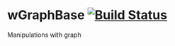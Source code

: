 
# wGraphBase [![Build Status](https://travis-ci.org/Wandalen/wGraphBase.svg?branch=master)](https://travis-ci.org/Wandalen/wGraphBase)

Manipulations with graph




















